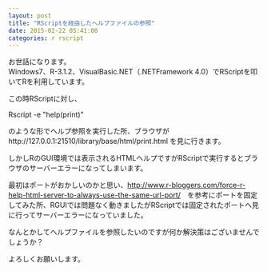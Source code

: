 ```yaml
---
layout: post
title: "RScriptを経由したヘルプファイルの参照"
date: 2015-02-22 05:41:00
categories: r rscript
---
```

<p>お世話になります。<br>
Windows7、R-3.1.2、VisualBasic.NET（.NETFramework 4.0）でRScriptを叩いてRを利用しています。</p>

<p>この時RScriptに対し、</p>

<p>Rscript -e "help(print)"</p>

<p>のような形でヘルプ参照を実行した所、ブラウザがhttp://127.0.0.1:21510/library/base/html/print.html を見に行きます。</p>

<p>しかしRのGUI環境では表示されるHTMLヘルプですがRScriptで実行するとブラウザのサーバーエラーになってしまいます。</p>

<p>最初はポートがおかしいのかと思い、<a href="http://www.r-bloggers.com/force-r-help-html-server-to-always-use-the-same-url-port/" rel="nofollow">http://www.r-bloggers.com/force-r-help-html-server-to-always-use-the-same-url-port/</a>　を参考にポートを固定してみた所、RGUIでは問題なく動きましたがRScriptでは固定されたポートへ見に行ってサーバーエラーになっていました。</p>

<p>なんとかしてヘルプファイルを参照したいのですが何か解決策はございませんでしょうか？</p>

<p>よろしくお願いします。</p>
